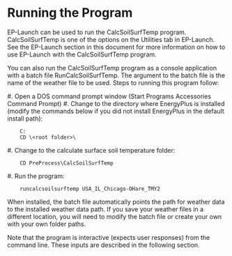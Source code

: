 # Running the Program

EP-Launch can be used to run the CalcSoilSurfTemp program. CalcSoilSurfTemp is one of the options on the Utilities tab in EP-Launch. See the EP-Launch section in this document for more information on how to use EP-Launch with the CalcSoilSurfTemp program.

You can also run the CalcSoilSurfTemp program as a console application with a batch file RunCalcSoilSurfTemp. The argument to the batch file is the name of the weather file to be used. Steps to running this program follow:

#. Open a DOS command prompt window (Start  Programs  Accessories  Command Prompt)
#. Change to the directory where EnergyPlus is installed (modify the commands below if you did not install EnergyPlus in the default install path):

~~~~~~~~~~~~~~~~~~~~
    C:
    CD \<root folder>\
~~~~~~~~~~~~~~~~~~~~

#. Change to the calculate surface soil temperature folder:

~~~~~~~~~~~~~~~~~~~~
    CD PreProcess\CalcSoilSurfTemp
~~~~~~~~~~~~~~~~~~~~

#. Run the program:

~~~~~~~~~~~~~~~~~~~~
    runcalcsoilsurftemp USA_IL_Chicago-OHare_TMY2
~~~~~~~~~~~~~~~~~~~~

When installed, the batch file automatically points the path for weather data to the installed weather data path. If you save your weather files in a different location, you will need to modify the batch file or create your own with your own folder paths.

Note that the program is interactive (expects user responses) from the command line. These inputs are described in the following section.
